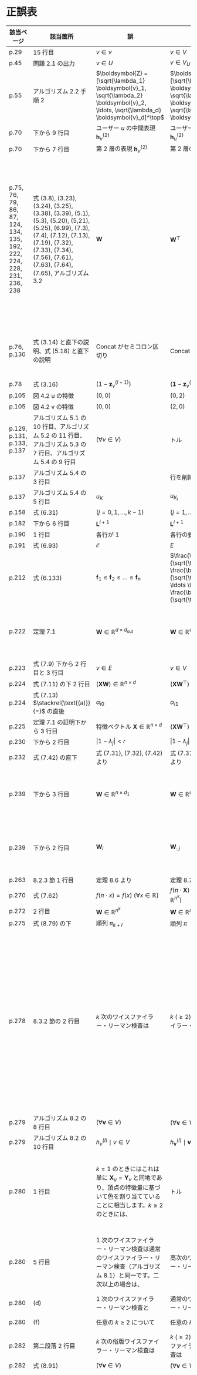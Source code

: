 # 正誤表

| 該当ページ |  該当箇所 |  誤  |  正  | 補足 | 対応 | 
| ---- | ---- | ---- | ---- | ---- | ---- |
| p.29 | 15 行目 | $v \in v$ | $v \in V$ | |  |
| p.45 | 問題 2.1 の出力 | $v \in U$ | $v \in V_U$ | |  |
| p.55 | アルゴリズム 2.2 手順 2  | $\boldsymbol{Z} = [\sqrt{\lambda_1} \boldsymbol{v}_1, \sqrt{\lambda_2} \boldsymbol{v}_2, \ldots, \sqrt{\lambda_d} \boldsymbol{v}_d]^\top$ | $\boldsymbol{Z} = [\sqrt{\lambda_1} \boldsymbol{v}_1, \sqrt{\lambda_2} \boldsymbol{v}_2, \ldots, \sqrt{\lambda_d} \boldsymbol{v}_d]$ | |  |
| p.70 | 下から 9 行目 | ユーザー $u$ の中間表現 $\boldsymbol{h}_v^{(2)}$ | ユーザー $u$ の中間表現 $\boldsymbol{h}_u^{(2)}$ | |  |
| p.70 | 下から 7 行目 | 第 2 層の表現 $\boldsymbol{h}_v^{(2)}$ | 第 2 層の表現 $\boldsymbol{h}_{v'}^{(2)}$ | |  |
| p.75, 76, 79, 86, 87, 124, 134, 135, 192, 222, 224, 228, 231, 236, 238 | 式 (3.8), (3.23), (3.24), (3.25), (3.38), (3.39), (5.1), (5.3), (5.20), (5,21), (5.25), (6.99), (7.3), (7.4), (7.12), (7.13), (7.19), (7.32), (7.33), (7.34), (7.56), (7.61), (7.63), (7.64), (7.65), アルゴリズム 3.2 | $\boldsymbol{W}$ | $\boldsymbol{W}^\top$ | 特徴行列や中間表現行列に重み行列を右から掛けるときには転置が必要です。※1 |  |
| p.76, p.130| 式 (3.14) と直下の説明、式 (5.18) と直下の説明 | Concat がセミコロン区切り | Concat はカンマ区切り | 他の箇所と合わせるため |  |
| p.78 | 式 (3.16) | $(1 - \boldsymbol{z}_v^{(l + 1)})$ | $(\boldsymbol{1} - \boldsymbol{z}_v^{(l + 1)})$ | |  |
| p.105 | 図 4.2 u の特徴 | $(0, 0)$ | $(0, 2)$ | |  |
| p.105 | 図 4.2 v の特徴 | $(0, 0)$ | $(2, 0)$ | |  |
| p.129, p.131, p.133, p.137 | アルゴリズム 5.1 の 10 行目、アルゴリズム 5.2 の 11 行目、アルゴリズム 5.3 の 7 行目、アルゴリズム 5.4 の 9 行目 | $(\forall v \in V)$ | トル | |  |
| p.137 | アルゴリズム 5.4 の 3 行目 | | 行を削除 | |  |
| p.137 | アルゴリズム 5.4 の 5 行目 | $u_K$ | $u_{K_l}$ | |  |
| p.158 | 式 (6.31) | $(j = 0, 1, \ldots, k-1)$ | $(j = 1, \ldots, k-1)$ | |  |
| p.182 | 下から 6 行目 | $\boldsymbol{L}^{i+1}$ | $\boldsymbol{L}^{l+1}$ | |  |
| p.190 | 1 行目 | 各行が 1 | 各行の要素の和が 1 | |  |
| p.191 | 式 (6.93) | $\mathcal{E}$ | $E$ | |  |
| p.212 | 式 (6.133) | $\boldsymbol{f}_1 \le \boldsymbol{f}_2 \le \ldots \le \boldsymbol{f}_n$ | $\frac{\boldsymbol{f}_1}{\sqrt{\text{deg}(1)}} \le \frac{\boldsymbol{f}_2}{\sqrt{\text{deg}(2)}} \le \ldots \le \frac{\boldsymbol{f}_n}{\sqrt{\text{deg}(n)}}$ | |  |
| p.222 | 定理 7.1 | $\boldsymbol{W} \in \mathbb{R}^{d \times d_{\text{out}}}$ | $\boldsymbol{W} \in \mathbb{R}^{d_{\text{out}} \times d}$ | ※1 との整合性を取るため |  |
| p.223 | 式 (7.9) 下から 2 行目と 3 行目 | $v \in E$ | $v \in V$ | |  |
| p.224 | 式 (7.11) の下 2 行目 | $(\boldsymbol{X} \boldsymbol{W}) \in \mathbb{R}^{n \times d}$ | $(\boldsymbol{X} \boldsymbol{W}^\top) \in \mathbb{R}^{n \times d_\text{out}}$ | |  |
| p.224 | 式 (7.13) $\stackrel{\text{(a)}}{=}$ の直後 | $\alpha_{i0}$ | $\alpha_{i1}$ | |  |
| p.225 | 定理 7.1 の証明下から 3 行目 | 特徴ベクトル $\boldsymbol{X} \in \mathbb{R}^{n \times d}$ | $(\boldsymbol{X} \boldsymbol{W}^\top) \in \mathbb{R}^{n \times d_\text{out}}$ | |  |
| p.230 | 下から 2 行目 | $\|1 - \lambda_j\| < r$ | $\|1 - \lambda_j\| \le r$ | |  |
| p.232 | 式 (7.42) の直下 | 式 (7.31), (7.32), (7.42) より | 式 (7.31), (7.34), (7.42) より | |  |
| p.239 | 下から 3 行目 | $\boldsymbol{W} \in \mathbb{R}^{n \times d_1}$ | $\boldsymbol{W} \in \mathbb{R}^{d_1 \times n}$ | ※1 との整合性を取るため |  |
| p.239 | 下から 2 行目 | $\boldsymbol{W}_i$ | $\boldsymbol{W}_{:,i}$ | ※1 との整合性を取るため |  |
| p.263 | 8.2.3 節 1 行目 | 定理 8.6 より | 定理 8.7 より | |  |
| p.270 | 式 (7.62) | $f(\pi \cdot x) = f(x) ~(\forall x \in \mathbb{R})$ | $f(\pi \cdot \boldsymbol{X}) = f(\boldsymbol{X}) ~(\forall \boldsymbol{X} \in \mathbb{R}^{n^k})$ | |  |
| p.272 | 2 行目 | $\boldsymbol{W} \in \mathbb{R}^{n^k}$ | $\boldsymbol{W} \in \mathbb{R}^{n^{l + k}}$ | |  |
| p.275 | 式 (8.79) の下 | 順列 $\pi_{k + l}$ | 順列 $\pi$ | |  |
| p.278 | 8.3.2 節の 2 行目 | $k$ 次のワイスファイラー・リーマン検査は | $k ~(\ge 2)$ 次のワイスファイラー・リーマン検査は | $k = 1$ のとき、アルゴリズム 8.2 はワイスファイラー・リーマン検査に対応しません。※2 |  |
| p.279 | アルゴリズム 8.2 の 8 行目 | $(\forall \boldsymbol{v} \in V)$ | $(\forall \boldsymbol{v} \in V^k)$ | |  |
| p.279 | アルゴリズム 8.2 の 10 行目 | $h_v^{(l)} \mid v \in V$ | $h_{\boldsymbol{v}}^{(l)} \mid \boldsymbol{v} \in V^k$ | |  |
| p.280 | 1 行目 | $k = 1$ のときにはこれは単に $\boldsymbol{X}_u = \boldsymbol{Y}_v$ と同地であり、頂点の特徴量に基づいて色を割り当てていることに相当します。$k \ge 2$ のときには、 | トル | $k \ge 2$ を仮定しているため。※2 参照 |  |
| p.280 | 5 行目 | 1 次のワイスファイラー・リーマン検査は通常のワイスファイラー・リーマン検査（アルゴリズム 8.1）と同一です。二次以上の場合は、 | 高次のワイスファイラー・リーマン検査は | この記述は誤りです。※2 参照 |  |
| p.280 | (d) | 1 次のワイスファイラー・リーマン検査と | 通常のワイスファイラー・リーマン検査と | ※2 参照 |  |
| p.280 | (f) | 任意の $k \ge 2$ について | 任意の $k$ について | ※2 参照 |  |
| p.282 | 第二段落 2 行目 | $k$ 次の俗版ワイスファイラー・リーマン検査は | $k ~(\ge 2)$ 次の俗版ワイスファイラー・リーマン検査は | ※2 参照 |  |
| p.282 | 式 (8.91) | $(\forall \boldsymbol{v} \in V)$ | $(\forall \boldsymbol{v} \in V^k)$ | |  |
| p.289 | 定理 8.19 の主張と証明 | | [定理 8.19（新）](https://github.com/joisino/gnnbook/blob/main/miscs/thm819.pdf) | 定理 8.19 とその証明は正しいですが、より単純に示すことができます。※3 |  |
| p.289 | 定理 8.19 の直後の段落 | 段落全て（以上の定理は〜強くなります。） | トル | ※3 の新しい定理では層数を頂点数に依らないようにできます。 |  |
| p.293 | 式 (8.110) の直後 | という漸化式に従い計算できます。 | という漸化式に従い計算できます。 $\boldsymbol{q}\_{v, 1}^{(l + 1)} = 0$ のときには $1 / \boldsymbol{q}\_{v, 1}^{(l + 1)} = 0$ とします。 | ゼロ割を避けるため。 |  |